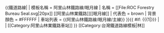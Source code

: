{{鐵道路線|
| 模板名稱 = 阿里山林鐵路線/眠月線
| 名稱 = [[File:ROC Forestry Bureau Seal.svg|20px]] [[阿里山林業鐵路]][[眠月線]]
| 代表色 = brown
| 背景顏色 = #FFFFFF
| 車站列表 = {{阿里山林鐵路線/眠月線/主線}}
}}{{ #if: {{{1|}}} | | [[Category:阿里山林業鐵路車站]] }}<noinclude>
[[Category:台灣鐵道路線模板|林]]
</noinclude>